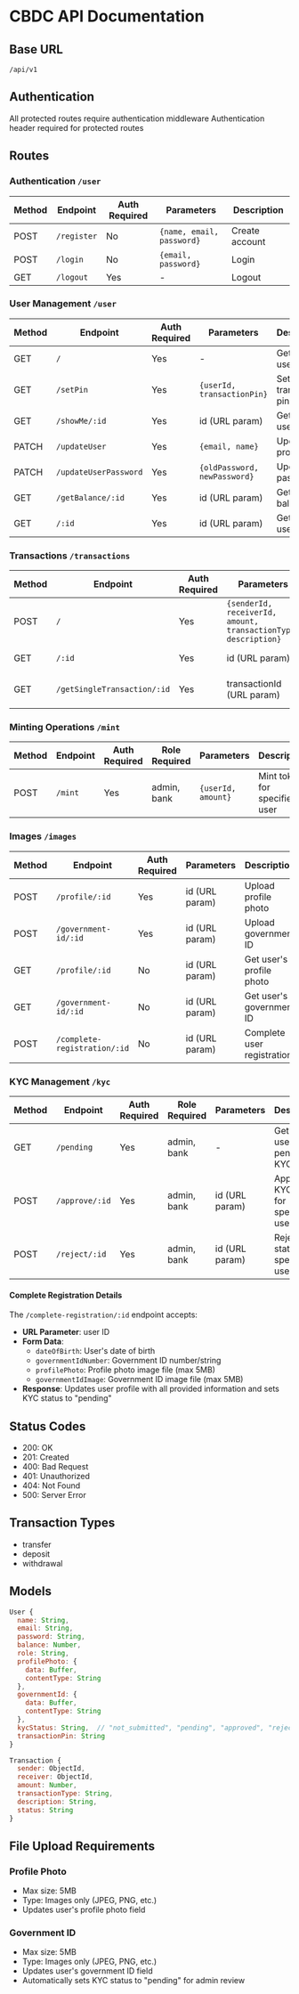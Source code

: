 # CBDC API Documentation

## Base URL

`/api/v1`

## Authentication

All protected routes require authentication middleware
Authentication header required for protected routes

## Routes

### Authentication `/user`

| Method | Endpoint    | Auth Required | Parameters                | Description    |
| ------ | ----------- | ------------- | ------------------------- | -------------- |
| POST   | `/register` | No            | `{name, email, password}` | Create account |
| POST   | `/login`    | No            | `{email, password}`       | Login          |
| GET    | `/logout`   | Yes           | -                         | Logout         |

### User Management `/user`

| Method | Endpoint              | Auth Required | Parameters                   | Description         |
| ------ | --------------------- | ------------- | ---------------------------- | ------------------- |
| GET    | `/`                   | Yes           | -                            | Get all users       |
| GET    | `/setPin`             | Yes           | `{userId, transactionPin}`   | Set transaction pin |
| GET    | `/showMe/:id`         | Yes           | id (URL param)               | Get current user    |
| PATCH  | `/updateUser`         | Yes           | `{email, name}`              | Update profile      |
| PATCH  | `/updateUserPassword` | Yes           | `{oldPassword, newPassword}` | Update password     |
| GET    | `/getBalance/:id`     | Yes           | id (URL param)               | Get user balance    |
| GET    | `/:id`                | Yes           | id (URL param)               | Get single user     |

### Transactions `/transactions`

| Method | Endpoint                    | Auth Required | Parameters                                                     | Description             |
| ------ | --------------------------- | ------------- | -------------------------------------------------------------- | ----------------------- |
| POST   | `/`                         | Yes           | `{senderId, receiverId, amount, transactionType, description}` | Create transaction      |
| GET    | `/:id`                      | Yes           | id (URL param)                                                 | List all transactions   |
| GET    | `/getSingleTransaction/:id` | Yes           | transactionId (URL param)                                      | Get transaction details |

### Minting Operations `/mint`

| Method | Endpoint | Auth Required | Role Required | Parameters         | Description                    |
| ------ | -------- | ------------- | ------------- | ------------------ | ------------------------------ |
| POST   | `/mint`  | Yes           | admin, bank   | `{userId, amount}` | Mint tokens for specified user |

### Images `/images`

| Method | Endpoint                     | Auth Required | Parameters     | Description                | Body Format |
| ------ | ---------------------------- | ------------- | -------------- | -------------------------- | ----------- |
| POST   | `/profile/:id`               | Yes           | id (URL param) | Upload profile photo       | form-data   |
| POST   | `/government-id/:id`         | Yes           | id (URL param) | Upload government ID       | form-data   |
| GET    | `/profile/:id`               | No            | id (URL param) | Get user's profile photo   | -           |
| GET    | `/government-id/:id`         | No            | id (URL param) | Get user's government ID   | -           |
| POST   | `/complete-registration/:id` | No            | id (URL param) | Complete user registration | form-data   |

### KYC Management `/kyc`

| Method | Endpoint       | Auth Required | Role Required | Parameters     | Description                           |
| ------ | -------------- | ------------- | ------------- | -------------- | ------------------------------------- |
| GET    | `/pending`     | Yes           | admin, bank   | -              | Get all users with pending KYC status |
| POST   | `/approve/:id` | Yes           | admin, bank   | id (URL param) | Approve KYC status for specified user |
| POST   | `/reject/:id`  | Yes           | admin, bank   | id (URL param) | Reject KYC status for specified user  |

#### Complete Registration Details

The `/complete-registration/:id` endpoint accepts:

- **URL Parameter**: user ID
- **Form Data**:
  - `dateOfBirth`: User's date of birth
  - `governmentIdNumber`: Government ID number/string
  - `profilePhoto`: Profile photo image file (max 5MB)
  - `governmentIdImage`: Government ID image file (max 5MB)
- **Response**: Updates user profile with all provided information and sets KYC status to "pending"

## Status Codes

- 200: OK
- 201: Created
- 400: Bad Request
- 401: Unauthorized
- 404: Not Found
- 500: Server Error

## Transaction Types

- transfer
- deposit
- withdrawal

## Models

```javascript
User {
  name: String,
  email: String,
  password: String,
  balance: Number,
  role: String,
  profilePhoto: {
    data: Buffer,
    contentType: String
  },
  governmentId: {
    data: Buffer,
    contentType: String
  },
  kycStatus: String,  // "not_submitted", "pending", "approved", "rejected"
  transactionPin: String
}

Transaction {
  sender: ObjectId,
  receiver: ObjectId,
  amount: Number,
  transactionType: String,
  description: String,
  status: String
}
```

## File Upload Requirements

### Profile Photo

- Max size: 5MB
- Type: Images only (JPEG, PNG, etc.)
- Updates user's profile photo field

### Government ID

- Max size: 5MB
- Type: Images only (JPEG, PNG, etc.)
- Updates user's government ID field
- Automatically sets KYC status to "pending" for admin review
